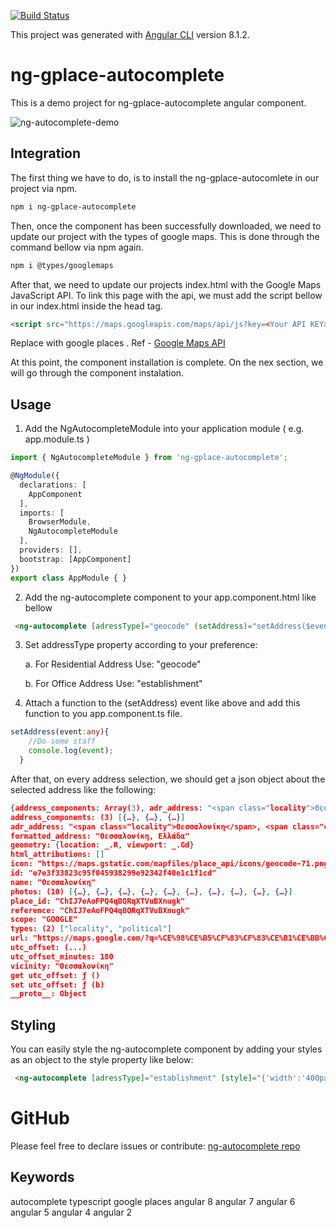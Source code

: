 [![Build Status](https://travis-ci.org/atheodosiou/autocomplete-demo.svg?branch=master)](https://travis-ci.org/atheodosiou/autocomplete-demo)

This project was generated with [Angular CLI](https://github.com/angular/angular-cli) version 8.1.2.

# ng-gplace-autocomplete

This is a demo project for ng-gplace-autocomplete angular component.

![ng-autocomplete-demo](https://user-images.githubusercontent.com/20326000/61945857-ac814e80-afa9-11e9-82c8-74ce357af518.gif)

## Integration
The first thing we have to do, is to install the ng-gplace-autocomlete in our project via npm.
```sh
npm i ng-gplace-autocomplete
```
Then, once the component has been successfully downloaded, we need to update our project with the types of google maps. This is done through the command bellow via npm again.
```sh
npm i @types/googlemaps
```

After that, we need to update our projects index.html with the Google Maps JavaScript API. To link this page with the api, we must add the script bellow in our index.html inside the head tag.
```html
<script src="https://maps.googleapis.com/maps/api/js?key=<Your API KEY>&libraries=places&language=en"></script>
```
Replace with google places <Your API KEY>. Ref - [Google Maps API](https://developers.google.com/places/web-service/get-api-key)

At this point, the component installation is complete. On the nex section, we will go through the component instalation.

## Usage

1. Add the NgAutocompleteModule into your application module ( e.g. app.module.ts )
```typescript
import { NgAutocompleteModule } from 'ng-gplace-autocomplete';

@NgModule({
  declarations: [
    AppComponent
  ],
  imports: [
    BrowserModule,
    NgAutocompleteModule
  ],
  providers: [],
  bootstrap: [AppComponent]
})
export class AppModule { }
```

2. Add the ng-autocomplete component to your app.component.html like bellow
```html
 <ng-autocomplete [adressType]="geocode" (setAddress)="setAddress($event)"></ng-autocomplete>
```
3. Set addressType property according to your preference:

    a. For Residential Address Use: "geocode"
  
    b. For Office Address Use: "establishment"

4. Attach a function to the (setAddress) event like above and add this function to you app.component.ts file.
```typescript
setAddress(event:any){
    //Do some staff
    console.log(event);
  }
```
After that, on every address selection, we should get a json object about the selected address like the following:

```json
{address_components: Array(3), adr_address: "<span class="locality">Θεσσαλονίκη</span>, <span class="country-name">Ελλάδα</span>", formatted_address: "Θεσσαλονίκη, Ελλάδα", geometry: {…}, icon: "https://maps.gstatic.com/mapfiles/place_api/icons/geocode-71.png", …}
address_components: (3) [{…}, {…}, {…}]
adr_address: "<span class="locality">Θεσσαλονίκη</span>, <span class="country-name">Ελλάδα</span>"
formatted_address: "Θεσσαλονίκη, Ελλάδα"
geometry: {location: _.R, viewport: _.Gd}
html_attributions: []
icon: "https://maps.gstatic.com/mapfiles/place_api/icons/geocode-71.png"
id: "e7e3f33823c95f045938299e92342f40e1c1f1cd"
name: "Θεσσαλονίκη"
photos: (10) [{…}, {…}, {…}, {…}, {…}, {…}, {…}, {…}, {…}, {…}]
place_id: "ChIJ7eAoFPQ4qBQRqXTVuBXnugk"
reference: "ChIJ7eAoFPQ4qBQRqXTVuBXnugk"
scope: "GOOGLE"
types: (2) ["locality", "political"]
url: "https://maps.google.com/?q=%CE%98%CE%B5%CF%83%CF%83%CE%B1%CE%BB%CE%BF%CE%BD%CE%AF%CE%BA%CE%B7,+%CE%95%CE%BB%CE%BB%CE%AC%CE%B4%CE%B1&ftid=0x14a838f41428e0ed:0x9bae715b8d574a9"
utc_offset: (...)
utc_offset_minutes: 180
vicinity: "Θεσσαλονίκη"
get utc_offset: ƒ ()
set utc_offset: ƒ (b)
__proto__: Object
```

## Styling
You can easily style the ng-autocomplete component by adding your styles as an object to the style property like below:
```html
 <ng-autocomplete [adressType]="establishment" [style]="{'width':'400px','font-size':'1.1em'}" (setAddress)="setAddress($event)"></ng-autocomplete>
```
# GitHub

Please feel free to declare issues or contribute: [ng-autocomplete repo](https://github.com/atheodosiou/autocomplete-demo)

## Keywords

autocomplete typescript google places angular 8 angular 7 angular 6 angular 5 angular 4 angular 2
